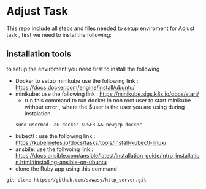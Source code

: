 # Adjust Task
This repo include all steps and files needed to setup enviroment for Adjust task , first we need to instal the following:
## installation tools
to setup the enviroment you need first to install the following
- Docker to setup minikube use the following link : https://docs.docker.com/engine/install/ubuntu/
- minikube: use the following link : https://minikube.sigs.k8s.io/docs/start/
   - run this command to run docker in non root user to start minikube without error , where the $user is the user you are using during instalation 
   ```
   sudo usermod -aG docker $USER && newgrp docker
   ```
-  kubectl : use the following link : https://kubernetes.io/docs/tasks/tools/install-kubectl-linux/
-  ansbile: use the follwoing link : https://docs.ansible.com/ansible/latest/installation_guide/intro_installation.html#installing-ansible-on-ubuntu
-  clone the Ruby app using this command
```
git clone https://github.com/sawasy/http_server.git
```

